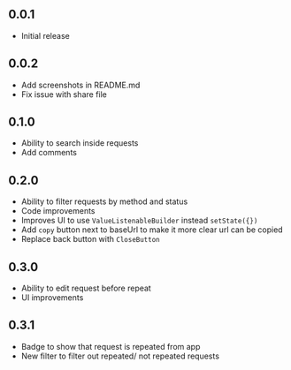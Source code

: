 ## 0.0.1

* Initial release

## 0.0.2

* Add screenshots in README.md
* Fix issue with share file

## 0.1.0

* Ability to search inside requests
* Add comments

## 0.2.0

* Ability to filter requests by method and status
* Code improvements
* Improves UI to use `ValueListenableBuilder` instead `setState({})`
* Add `copy` button next to baseUrl to make it more clear url can be copied
* Replace back button with `CloseButton`

## 0.3.0

* Ability to edit request before repeat
* UI improvements

## 0.3.1

* Badge to show that request is repeated from app
* New filter to filter out repeated/ not repeated requests